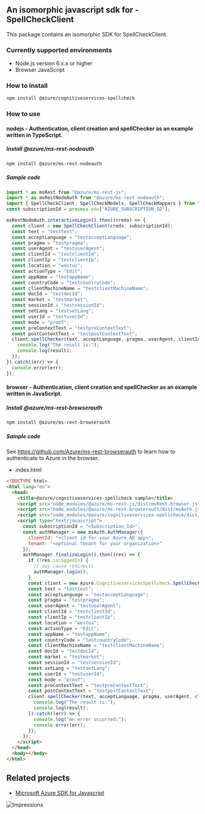 ## An isomorphic javascript sdk for - SpellCheckClient

This package contains an isomorphic SDK for SpellCheckClient.

### Currently supported environments

- Node.js version 6.x.x or higher
- Browser JavaScript

### How to Install

```bash
npm install @azure/cognitiveservices-spellcheck
```

### How to use

#### nodejs - Authentication, client creation and spellChecker  as an example written in TypeScript.

##### Install @azure/ms-rest-nodeauth

```bash
npm install @azure/ms-rest-nodeauth
```

##### Sample code

```typescript
import * as msRest from "@azure/ms-rest-js";
import * as msRestNodeAuth from "@azure/ms-rest-nodeauth";
import { SpellCheckClient, SpellCheckModels, SpellCheckMappers } from "@azure/cognitiveservices-spellcheck";
const subscriptionId = process.env["AZURE_SUBSCRIPTION_ID"];

msRestNodeAuth.interactiveLogin().then((creds) => {
  const client = new SpellCheckClient(creds, subscriptionId);
  const text = "testtext";
  const acceptLanguage = "testacceptLanguage";
  const pragma = "testpragma";
  const userAgent = "testuserAgent";
  const clientId = "testclientId";
  const clientIp = "testclientIp";
  const location = "westus";
  const actionType = "Edit";
  const appName = "testappName";
  const countryCode = "testcountryCode";
  const clientMachineName = "testclientMachineName";
  const docId = "testdocId";
  const market = "testmarket";
  const sessionId = "testsessionId";
  const setLang = "testsetLang";
  const userId = "testuserId";
  const mode = "proof";
  const preContextText = "testpreContextText";
  const postContextText = "testpostContextText";
  client.spellChecker(text, acceptLanguage, pragma, userAgent, clientId, clientIp, location, actionType, appName, countryCode, clientMachineName, docId, market, sessionId, setLang, userId, mode, preContextText, postContextText).then((result) => {
    console.log("The result is:");
    console.log(result);
  });
}).catch((err) => {
  console.error(err);
});
```

#### browser - Authentication, client creation and spellChecker  as an example written in JavaScript.

##### Install @azure/ms-rest-browserauth

```bash
npm install @azure/ms-rest-browserauth
```

##### Sample code

See https://github.com/Azure/ms-rest-browserauth to learn how to authenticate to Azure in the browser.

- index.html
```html
<!DOCTYPE html>
<html lang="en">
  <head>
    <title>@azure/cognitiveservices-spellcheck sample</title>
    <script src="node_modules/@azure/ms-rest-js/dist/msRest.browser.js"></script>
    <script src="node_modules/@azure/ms-rest-browserauth/dist/msAuth.js"></script>
    <script src="node_modules/@azure/cognitiveservices-spellcheck/dist/cognitiveservices-spellcheck.js"></script>
    <script type="text/javascript">
      const subscriptionId = "<Subscription_Id>";
      const authManager = new msAuth.AuthManager({
        clientId: "<client id for your Azure AD app>",
        tenant: "<optional tenant for your organization>"
      });
      authManager.finalizeLogin().then((res) => {
        if (!res.isLoggedIn) {
          // may cause redirects
          authManager.login();
        }
        const client = new Azure.CognitiveservicesSpellcheck.SpellCheckClient(res.creds, subscriptionId);
        const text = "testtext";
        const acceptLanguage = "testacceptLanguage";
        const pragma = "testpragma";
        const userAgent = "testuserAgent";
        const clientId = "testclientId";
        const clientIp = "testclientIp";
        const location = "westus";
        const actionType = "Edit";
        const appName = "testappName";
        const countryCode = "testcountryCode";
        const clientMachineName = "testclientMachineName";
        const docId = "testdocId";
        const market = "testmarket";
        const sessionId = "testsessionId";
        const setLang = "testsetLang";
        const userId = "testuserId";
        const mode = "proof";
        const preContextText = "testpreContextText";
        const postContextText = "testpostContextText";
        client.spellChecker(text, acceptLanguage, pragma, userAgent, clientId, clientIp, location, actionType, appName, countryCode, clientMachineName, docId, market, sessionId, setLang, userId, mode, preContextText, postContextText).then((result) => {
          console.log("The result is:");
          console.log(result);
        }).catch((err) => {
          console.log("An error occurred:");
          console.error(err);
        });
      });
    </script>
  </head>
  <body></body>
</html>
```

## Related projects

- [Microsoft Azure SDK for Javascript](https://github.com/Azure/azure-sdk-for-js)


![Impressions](https://azure-sdk-impressions.azurewebsites.net/api/impressions/azure-sdk-for-js/sdk/cognitiveservices/cognitiveservices-spellcheck/README.png)
